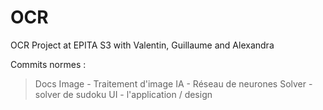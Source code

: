 # OCR
OCR Project at EPITA S3 with Valentin, Guillaume and Alexandra

Commits normes :
> Docs
> Image - Traitement d'image
> IA - Réseau de neurones
> Solver - solver de sudoku
> UI - l'application / design
